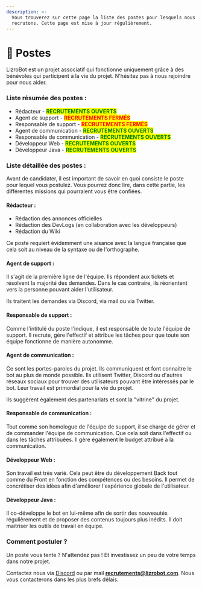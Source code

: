 ```yaml
---
description: >-
  Vous trouverez sur cette page la liste des postes pour lesquels nous
  recrutons. Cette page est mise à jour régulièrement.
---
```


# 👥 Postes

LizroBot est un projet associatif qui fonctionne uniquement grâce à des bénévoles qui participent à la vie du projet. N'hésitez pas à nous rejoindre pour nous aider.

### Liste résumée des postes :&#x20;

* Rédacteur - <mark style="color:green;">**RECRUTEMENTS OUVERTS**</mark>
* Agent de support - <mark style="color:red;">**RECRUTEMENTS FERMÉS**</mark>
* Responsable de support - <mark style="color:red;">**RECRUTEMENTS FERMÉS**</mark>
* Agent de communication - <mark style="color:green;">**RECRUTEMENTS OUVERTS**</mark>
* Responsable de communication - <mark style="color:green;">**RECRUTEMENTS OUVERTS**</mark>
* Développeur Web - <mark style="color:green;">**RECRUTEMENTS OUVERTS**</mark>
* Développeur Java - <mark style="color:green;">**RECRUTEMENTS OUVERTS**</mark>

### Liste détaillée des postes :&#x20;

Avant de candidater, il est important de savoir en quoi consiste le poste pour lequel vous postulez. Vous pourrez donc lire, dans cette partie, les différentes missions qui pourraient vous être confiées.



#### Rédacteur :&#x20;

* Rédaction des annonces officielles
* Rédaction des DevLogs (en collaboration avec les développeurs)
* Rédaction du Wiki

Ce poste requiert évidemment une aisance avec la langue française que cela soit au niveau de la syntaxe ou de l'orthographe.



#### Agent de support :&#x20;

Il s'agit de la première ligne de l'équipe. Ils répondent aux tickets et résolvent la majorité des demandes. Dans le cas contraire, ils réorientent vers la personne pouvant aider l'utilisateur.

Ils traitent les demandes via Discord, via mail ou via Twitter.



#### Responsable de support :&#x20;

Comme l'intitulé du poste l'indique, il est responsable de toute l'équipe de support. Il recrute, gère l'effectif et attribue les tâches pour que toute son équipe fonctionne de manière autonomme.&#x20;



#### Agent de communication :&#x20;

Ce sont les portes-paroles du projet. Ils communiquent et font connaitre le bot au plus de monde possible. Ils utilisent Twitter, Discord ou d'autres réseaux sociaux pour trouver des utilisateurs pouvant être intéressés par le bot. Leur travail est primordial pour la vie du projet.&#x20;

Ils suggèrent également des partenariats et sont la "vitrine" du projet.



#### Responsable de communication :&#x20;

Tout comme son homologue de l'équipe de support, il se charge de gérer et de commander l'équipe de communication. Que cela soit dans l'effectif ou dans les tâches attribuées. Il gère également le budget attribué à la communication.&#x20;



#### Développeur Web :&#x20;

Son travail est très varié. Cela peut être du développement Back tout comme du Front en fonction des compétences ou des besoins. Il permet de concrétiser des idées afin d'améliorer l'expérience globale de l'utilisateur.



#### Développeur Java :&#x20;

Il co-développe le bot en lui-même afin de sortir des nouveautés régulièrement et de proposer des contenus toujours plus inédits. Il doit maitriser les outils de travail en équipe.



### Comment postuler ?

Un poste vous tente ? N'attendez pas ! Et investissez un peu de votre temps dans notre projet.&#x20;

Contactez nous via [Discord](https://lizro.me/discord) ou par mail **recrutements@lizrobot.com**. Nous vous contacterons dans les plus brefs délais.





